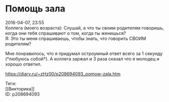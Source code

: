 Помощь зала
============

   
 2016-04-07, 23:55   
  Коллега (моего возраста): Слушай, а что ты своим родителям говоришь, когда они тебя спрашивают о том, когда ты женишься?   
 Я: Это ты меня спрашиваешь, чтобы знать, что говорить СВОИМ родителям?   
   
 Мне понравилось, что я придумал остроумный ответ всего за 1 секунду (\*любуюсь собой\*). А коллега заржал и 3 раза сказал что я молодец и хорошо ответил.   
    
 <https://diary.ru/~zHz00/p208694093_pomow-zala.htm>   
   
 Теги:   
 [[Викторика]]   
 ID: p208694093